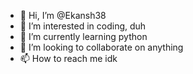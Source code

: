 - 👋 Hi, I’m @Ekansh38
- 👀 I’m interested in coding, duh
- 🌱 I’m currently learning python 
- 💞️ I’m looking to collaborate on anything
- 📫 How to reach me idk

<!---
Ekansh38/Ekansh38 is a ✨ special ✨ repository because its `README.md` (this file) appears on your GitHub profile.
You can click the Preview link to take a look at your changes.
--->

